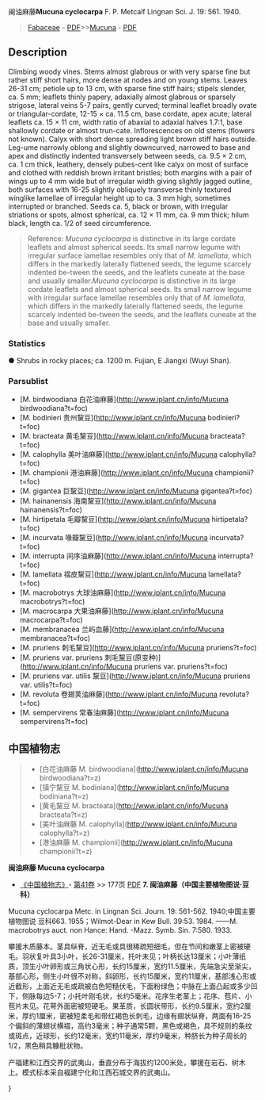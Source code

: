 闽油麻藤**Mucuna cyclocarpa** F. P. Metcalf Lingnan Sci. J. 19: 561. 1940.

> [Fabaceae](http://www.iplant.cn/info/Fabaceae?t=foc) - [PDF](http://www.iplant.cn/foc/pdf/Fabaceae.pdf)>>[Mucuna](http://www.iplant.cn/info/Mucuna?t=foc) - [PDF](http://www.iplant.cn/foc/pdf/Mucuna.pdf)

## Description

Climbing woody vines. Stems almost glabrous or with very sparse fine but rather stiff short hairs, more dense at nodes and on young stems. Leaves 26-31 cm; petiole up to 13 cm, with sparse fine stiff hairs; stipels slender, ca. 5 mm; leaflets thinly papery, adaxially almost glabrous or sparsely strigose, lateral veins 5-7 pairs, gently curved; terminal leaflet broadly ovate or triangular-cordate, 12-15 × ca. 11.5 cm, base cordate, apex acute; lateral leaflets ca. 15 × 11 cm, width ratio of abaxial to adaxial halves 1.7:1, base shallowly cordate or almost trun-cate. Inflorescences on old stems (flowers not known). Calyx with short dense spreading light brown stiff hairs outside. Leg-ume narrowly oblong and slightly downcurved, narrowed to base and apex and distinctly indented transversely between seeds, ca. 9.5 × 2 cm, ca. 1 cm thick, leathery, densely pubes-cent like calyx on most of surface and clothed with reddish brown irritant bristles; both margins with a pair of wings up to 4 mm wide but of irregular width giving slightly jagged outline, both surfaces with 16-25 slightly obliquely transverse thinly textured winglike lamellae of irregular height up to ca. 3 mm high, sometimes interrupted or branched. Seeds ca. 5, black or brown, with irregular striations or spots, almost spherical, ca. 12 × 11 mm, ca. 9 mm thick; hilum black, length ca. 1/2 of seed circumference.


> Reference: 
>*Mucuna cyclocarpa* is distinctive in its large cordate leaflets and almost spherical seeds. Its small narrow legume with irregular surface lamellae resembles only that of *M. lamellata*, which differs in the markedly laterally flattened seeds, the legume scarcely indented be-tween the seeds, and the leaflets cuneate at the base and usually smaller.*Mucuna cyclocarpa* is distinctive in its large cordate leaflets and almost spherical seeds. Its small narrow legume with irregular surface lamellae resembles only that of *M. lamellata*, which differs in the markedly laterally flattened seeds, the legume scarcely indented be-tween the seeds, and the leaflets cuneate at the base and usually smaller.

### Statistics
● Shrubs in rocky places; ca. 1200 m. Fujian, E Jiangxi (Wuyi Shan).



### Parsublist

* [M.  birdwoodiana  白花油麻藤](http://www.iplant.cn/info/Mucuna birdwoodiana?t=foc)
* [M.  bodinieri  贵州黧豆](http://www.iplant.cn/info/Mucuna bodinieri?t=foc)
* [M.  bracteata  黄毛黧豆](http://www.iplant.cn/info/Mucuna bracteata?t=foc)
* [M.  calophylla  美叶油麻藤](http://www.iplant.cn/info/Mucuna calophylla?t=foc)
* [M.  championii  港油麻藤](http://www.iplant.cn/info/Mucuna championii?t=foc)
* [M.  gigantea  巨黧豆](http://www.iplant.cn/info/Mucuna gigantea?t=foc)
* [M.  hainanensis  海南黧豆](http://www.iplant.cn/info/Mucuna hainanensis?t=foc)
* [M.  hirtipetala  毛瓣黧豆](http://www.iplant.cn/info/Mucuna hirtipetala?t=foc)
* [M.  incurvata  喙瓣黧豆](http://www.iplant.cn/info/Mucuna incurvata?t=foc)
* [M.  interrupta  间序油麻藤](http://www.iplant.cn/info/Mucuna interrupta?t=foc)
* [M.  lamellata  褶皮黧豆](http://www.iplant.cn/info/Mucuna lamellata?t=foc)
* [M.  macrobotrys  大球油麻藤](http://www.iplant.cn/info/Mucuna macrobotrys?t=foc)
* [M.  macrocarpa  大果油麻藤](http://www.iplant.cn/info/Mucuna macrocarpa?t=foc)
* [M.  membranacea  兰屿血藤](http://www.iplant.cn/info/Mucuna membranacea?t=foc)
* [M.  pruriens  刺毛黧豆](http://www.iplant.cn/info/Mucuna pruriens?t=foc)
* [M.  pruriens var. pruriens  刺毛黧豆(原变种)](http://www.iplant.cn/info/Mucuna pruriens var. pruriens?t=foc)
* [M.  pruriens var. utilis  黧豆](http://www.iplant.cn/info/Mucuna pruriens var. utilis?t=foc)
* [M.  revoluta  卷翅荚油麻藤](http://www.iplant.cn/info/Mucuna revoluta?t=foc)
* [M.  sempervirens  常春油麻藤](http://www.iplant.cn/info/Mucuna sempervirens?t=foc)


## 中国植物志

> * [白花油麻藤  M.  birdwoodiana](http://www.iplant.cn/info/Mucuna birdwoodiana?t=z)
> * [镇宁黧豆  M.  bodiniana](http://www.iplant.cn/info/Mucuna bodiniana?t=z)
> * [黄毛黧豆  M.  bracteata](http://www.iplant.cn/info/Mucuna bracteata?t=z)
> * [美叶油麻藤  M.  calophylla](http://www.iplant.cn/info/Mucuna calophylla?t=z)
> * [港油麻藤  M.  championii](http://www.iplant.cn/info/Mucuna championii?t=z)


**闽油麻藤 Mucuna cyclocarpa**

* [《中国植物志》](http://www.iplant.cn/frps)- [第41卷](http://www.iplant.cn/frps/vol/41) >> 177页 [PDF](http://www.iplant.cn/frps/pdf/41/177.pdf)
**7. 闽油麻藤（中国主要植物图说·豆科）**

Mucuna cyclocarpa Metc. in Lingnan Sci. Journ. 19: 561-562. 1940;中国主要植物图说 豆科663. 1955；Wilmot-Dear in Kew Bull. 39:53. 1984. ——M. macrobotrys auct. non Hance: Hand. -Mazz. Symb. Sin. 7:580. 1933.

攀援木质藤本。茎具纵脊，近无毛或具很稀疏短细毛，但在节间和嫩茎上密被硬毛。羽状复叶具3小叶，长26-31厘米，托叶未见；叶柄长达13厘米；小叶薄纸质，顶生小叶卵形或三角状心形，长约15厘米，宽约11.5厘米，先端急尖至渐尖，基部心形，侧生小叶很不对称，斜卵形，长约15厘米，宽约11厘米，基部浅心形或近截形，上面近无毛或疏被白色短糙伏毛，下面粉绿色；中脉在上面凸起或多少凹下，侧脉每边5-7；小托叶刚毛状，长约5毫米。花序生老茎上；花序、苞片、小苞片未见。花萼外面密被短硬毛。果革质，长圆状带形，长约9.5厘米，宽约2厘米，厚约1厘米，密被短柔毛和带红褐色长刺毛，边缘有翅状纵脊，两面有16-25个偏斜的薄翅状横褶，高约3毫米；种子通常5颗，黑色或褐色，具不规则的条纹或斑点，近球形，长约12毫米，宽约11毫米，厚约9毫米，种脐长为种子周长的1/2，黑色稍具糠秕状物。

产福建和江西交界的武夷山，垂直分布于海拔约1200米处，攀援在岩石、树木上。模式标本采自福建宁化和江西石城交界的武夷山。



}
